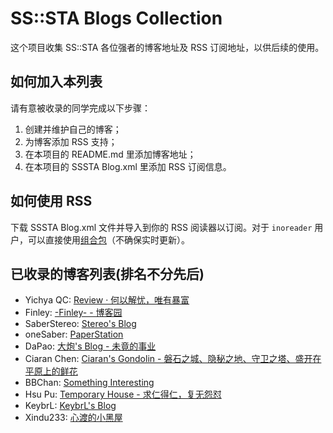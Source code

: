 # SS::STA Blogs Collection

这个项目收集 SS::STA 各位强者的博客地址及 RSS 订阅地址，以供后续的使用。

## 如何加入本列表

请有意被收录的同学完成以下步骤：

1. 创建并维护自己的博客；
2. 为博客添加 RSS 支持；
3. 在本项目的 README.md 里添加博客地址；
4. 在本项目的 SSSTA Blog.xml 里添加 RSS 订阅信息。

## 如何使用 RSS

下载 SSSTA Blog.xml 文件并导入到你的 RSS 阅读器以订阅。对于 `inoreader` 用户，可以直接使用[组合包](https://www.inoreader.com/bundle/0014cd63d611)（不确保实时更新）。

## 已收录的博客列表\(排名不分先后\)

- Yichya QC: [Review · 何以解忧，唯有暴富](https://www.yichya.review/)
- Finley: [-Finley- - 博客园](https://www.cnblogs.com/Finley)
- SaberStereo: [Stereo's Blog](https://saberstereo.github.io/)
- oneSaber: [PaperStation](https://onesaber.github.io/PaperStation/)
- DaPao: [大炮's Blog - 未竟的事业](https://blog.dapaostudio.com/)
- Ciaran Chen: [Ciaran's Gondolin - 磐石之城、隐秘之地、守卫之塔、盛开在平原上的鲜花](https://blog.ciaran.cn/)
- BBChan: [Something Interesting](http://www.bbbbchan.com/)
- Hsu Pu: [Temporary House - 求仁得仁，复无怨怼](https://blog.xupu.name/)
- KeybrL: [KeybrL's Blog](https://blog.keybrl.com/)
- Xindu233: [心渡的小黑屋](https://blog.xindu233.com/)
